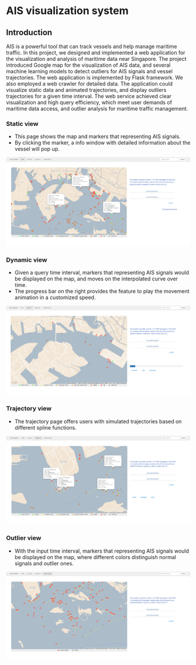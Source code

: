 #  AIS visualization system

## Introduction

AIS is a powerful tool that can track vessels and help manage maritime traffic. In this project, we designed and implemented a web application for the visualization and analysis of maritime data near Singapore. The project introduced Google map for the visualization of AIS data, and several machine learning models to detect outliers for AIS signals and vessel trajectories. The web application is implemented by Flask framework. We also employed a web crawler for detailed data. The application could visualize static data and animated trajectories, and display outliers trajectories for a given time interval. The web service achieved clear visualization and high query efficiency, which meet user demands of maritime data access, and outlier analysis for maritime traffic management.



### Static view

+ This page shows the map and markers that representing AIS signals.
+ By clicking the marker, a info window with detailed information about the vessel
   will pop up.

![pic1](static/img/infowindow.png)

### Dynamic view

+ Given a query time interval, markers that representing AIS signals
   would be displayed on the map, and moves on the interpolated curve over time.
+ The progress bar on the right provides the feature to play the movement animation in a customized speed.

![pic1](static/img/dynamic.png)
### Trajectory view

+  The trajectory page offers users with simulated trajectories based on different
   spline functions.

![pic1](static/img/trajectory.png)
### Outlier view

+  With the input time interval, markers that representing AIS signals
   would be displayed on the map, where different colors distinguish normal signals
   and outlier ones.

![pic1](static/img/outlier.png)
